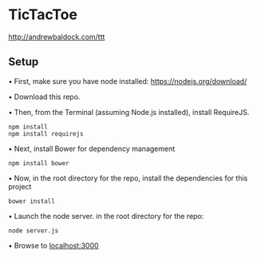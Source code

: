 # TicTacToe

http://andrewbaldock.com/ttt

## Setup

• First, make sure you have node installed: https://nodejs.org/download/

• Download this repo.

• Then, from the Terminal (assuming Node.js installed), install RequireJS.

```
npm install
npm install requirejs
```

• Next, install Bower for dependency management

```
npm install bower
```

• Now, in the root directory for the repo, install the dependencies for this project

```
bower install
```

• Launch the node server.  in the root directory for the repo:

```
node server.js
```

• Browse to [localhost:3000](http://localhost:3000/)


